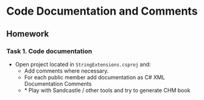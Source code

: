 <h1><a id="user-content-code-documentation-and-comments" class="anchor" href="#code-documentation-and-comments" aria-hidden="true"><span class="octicon octicon-link"></span></a>Code Documentation and Comments</h1>

<h2><a id="user-content-homework" class="anchor" href="#homework" aria-hidden="true"><span class="octicon octicon-link"></span></a>Homework</h2>

<h3><a id="user-content-task-1-code-documentation" class="anchor" href="#task-1-code-documentation" aria-hidden="true"><span class="octicon octicon-link"></span></a>Task 1. Code documentation</h3>

<ul>
<li>  Open project located in <code>StringExtensions.csproj</code> and:

<ul>
<li>  Add comments where necessary.</li>
<li>  For each public member add documentation as C# XML Documentation Comments</li>
<li>  * Play with Sandcastle / other tools and try to generate CHM book</li>
</ul>

